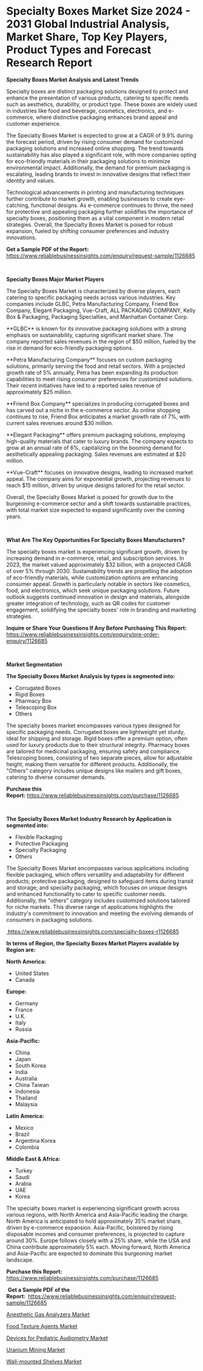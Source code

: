 <p><h1>Specialty Boxes Market Size 2024 - 2031 Global Industrial Analysis, Market Share, Top Key Players, Product Types and Forecast Research Report</h1></p><p><strong>Specialty Boxes Market Analysis and Latest Trends</strong></p>
<p><p>Specialty boxes are distinct packaging solutions designed to protect and enhance the presentation of various products, catering to specific needs such as aesthetics, durability, or product type. These boxes are widely used in industries like food and beverage, cosmetics, electronics, and e-commerce, where distinctive packaging enhances brand appeal and customer experience.</p><p>The Specialty Boxes Market is expected to grow at a CAGR of 9.9% during the forecast period, driven by rising consumer demand for customized packaging solutions and increased online shopping. The trend towards sustainability has also played a significant role, with more companies opting for eco-friendly materials in their packaging solutions to minimize environmental impact. Additionally, the demand for premium packaging is escalating, leading brands to invest in innovative designs that reflect their identity and values.</p><p>Technological advancements in printing and manufacturing techniques further contribute to market growth, enabling businesses to create eye-catching, functional designs. As e-commerce continues to thrive, the need for protective and appealing packaging further solidifies the importance of specialty boxes, positioning them as a vital component in modern retail strategies. Overall, the Specialty Boxes Market is poised for robust expansion, fueled by shifting consumer preferences and industry innovations.</p></p>
<p><strong>Get a Sample PDF of the Report:&nbsp;</strong> <a href="https://www.reliablebusinessinsights.com/enquiry/request-sample/1126685?utm_campaign=84&utm_medium=2&utm_source=Github&utm_content=ia&utm_term=09112024&utm_id=specialty-boxes">https://www.reliablebusinessinsights.com/enquiry/request-sample/1126685</a></p>
<p>&nbsp;</p>
<p><strong>Specialty Boxes Major Market Players</strong></p>
<p><p>The Specialty Boxes Market is characterized by diverse players, each catering to specific packaging needs across various industries. Key companies include GLBC, Petra Manufacturing Company, Friend Box Company, Elegant Packaging, Vue-Craft, ALL PACKAGING COMPANY, Kelly Box & Packaging, Packaging Specialties, and Manhattan Container Corp.</p><p>**GLBC** is known for its innovative packaging solutions with a strong emphasis on sustainability, capturing significant market share. The company reported sales revenues in the region of $50 million, fueled by the rise in demand for eco-friendly packaging options. </p><p>**Petra Manufacturing Company** focuses on custom packaging solutions, primarily serving the food and retail sectors. With a projected growth rate of 5% annually, Petra has been expanding its production capabilities to meet rising consumer preferences for customized solutions. Their recent initiatives have led to a reported sales revenue of approximately $25 million.</p><p>**Friend Box Company** specializes in producing corrugated boxes and has carved out a niche in the e-commerce sector. As online shopping continues to rise, Friend Box anticipates a market growth rate of 7%, with current sales revenues around $30 million.</p><p>**Elegant Packaging** offers premium packaging solutions, employing high-quality materials that cater to luxury brands. The company expects to grow at an annual rate of 6%, capitalizing on the booming demand for aesthetically appealing packaging. Sales revenues are estimated at $20 million.</p><p>**Vue-Craft** focuses on innovative designs, leading to increased market appeal. The company aims for exponential growth, projecting revenues to reach $15 million, driven by unique designs tailored for the retail sector.</p><p>Overall, the Specialty Boxes Market is poised for growth due to the burgeoning e-commerce sector and a shift towards sustainable practices, with total market size expected to expand significantly over the coming years.</p></p>
<p>&nbsp;</p>
<p><strong>What Are The Key Opportunities For Specialty Boxes Manufacturers?</strong></p>
<p><p>The specialty boxes market is experiencing significant growth, driven by increasing demand in e-commerce, retail, and subscription services. In 2023, the market valued approximately $32 billion, with a projected CAGR of over 5% through 2030. Sustainability trends are propelling the adoption of eco-friendly materials, while customization options are enhancing consumer appeal. Growth is particularly notable in sectors like cosmetics, food, and electronics, which seek unique packaging solutions. Future outlook suggests continued innovation in design and materials, alongside greater integration of technology, such as QR codes for customer engagement, solidifying the specialty boxes' role in branding and marketing strategies.</p></p>
<p><strong>Inquire or Share Your Questions If Any Before Purchasing This Report:</strong> <a href="https://www.reliablebusinessinsights.com/enquiry/pre-order-enquiry/1126685?utm_campaign=84&utm_medium=2&utm_source=Github&utm_content=ia&utm_term=09112024&utm_id=specialty-boxes">https://www.reliablebusinessinsights.com/enquiry/pre-order-enquiry/1126685</a></p>
<p>&nbsp;</p>
<p><strong>Market Segmentation</strong></p>
<p><strong>The Specialty Boxes Market Analysis by types is segmented into:</strong></p>
<p><ul><li>Corrugated Boxes</li><li>Rigid Boxes</li><li>Pharmacy Box</li><li>Telescoping Box</li><li>Others</li></ul></p>
<p><p>The specialty boxes market encompasses various types designed for specific packaging needs. Corrugated boxes are lightweight yet sturdy, ideal for shipping and storage. Rigid boxes offer a premium option, often used for luxury products due to their structural integrity. Pharmacy boxes are tailored for medicinal packaging, ensuring safety and compliance. Telescoping boxes, consisting of two separate pieces, allow for adjustable height, making them versatile for different products. Additionally, the "Others" category includes unique designs like mailers and gift boxes, catering to diverse consumer demands.</p></p>
<p><strong>Purchase this Report:&nbsp;</strong><a href="https://www.reliablebusinessinsights.com/purchase/1126685?utm_campaign=84&utm_medium=2&utm_source=Github&utm_content=ia&utm_term=09112024&utm_id=specialty-boxes">https://www.reliablebusinessinsights.com/purchase/1126685</a></p>
<p>&nbsp;</p>
<p><strong>The Specialty Boxes Market Industry Research by Application is segmented into:</strong></p>
<p><ul><li>Flexible Packaging</li><li>Protective Packaging</li><li>Specialty Packaging</li><li>Others</li></ul></p>
<p><p>The Specialty Boxes Market encompasses various applications including flexible packaging, which offers versatility and adaptability for different products; protective packaging, designed to safeguard items during transit and storage; and specialty packaging, which focuses on unique designs and enhanced functionality to cater to specific customer needs. Additionally, the "others" category includes customized solutions tailored for niche markets. This diverse range of applications highlights the industry's commitment to innovation and meeting the evolving demands of consumers in packaging solutions.</p></p>
<p><a href="https://www.reliablebusinessinsights.com/specialty-boxes-r1126685?utm_campaign=84&utm_medium=2&utm_source=Github&utm_content=ia&utm_term=09112024&utm_id=specialty-boxes">&nbsp;https://www.reliablebusinessinsights.com/specialty-boxes-r1126685</a></p>
<p><strong>In terms of Region, the Specialty Boxes Market Players available by Region are:</strong></p>
<p>
    <p> <strong> North America: </strong>
        <ul>
            <li>United States</li>
            <li>Canada</li>
        </ul>
        </p> 
    <p> <strong> Europe: </strong>
        <ul>
            <li>Germany</li>
            <li>France</li>
            <li>U.K.</li>
            <li>Italy</li>
            <li>Russia</li>
        </ul>
        </p> 
    <p> <strong> Asia-Pacific: </strong>
        <ul>
            <li>China</li>
            <li>Japan</li>
            <li>South Korea</li>
            <li>India</li>
            <li>Australia</li>
            <li>China Taiwan</li>
            <li>Indonesia</li>
            <li>Thailand</li>
            <li>Malaysia</li>
        </ul>
        </p> 
    <p> <strong> Latin America: </strong>
        <ul>
            <li>Mexico</li>
            <li>Brazil</li>
            <li>Argentina Korea</li>
            <li>Colombia</li>
        </ul>
        </p> 
    <p> <strong> Middle East & Africa: </strong>
        <ul>
            <li>Turkey</li>
            <li>Saudi</li>
            <li>Arabia</li>
            <li>UAE</li>
            <li>Korea</li>
        </ul>
    </p>
    </p>
<p><p>The specialty boxes market is experiencing significant growth across various regions, with North America and Asia-Pacific leading the charge. North America is anticipated to hold approximately 35% market share, driven by e-commerce expansion. Asia-Pacific, bolstered by rising disposable incomes and consumer preferences, is projected to capture around 30%. Europe follows closely with a 25% share, while the USA and China contribute approximately 5% each. Moving forward, North America and Asia-Pacific are expected to dominate this burgeoning market landscape.</p></p>
<p><strong>Purchase this Report: </strong><a href="https://www.reliablebusinessinsights.com/purchase/1126685?utm_campaign=84&utm_medium=2&utm_source=Github&utm_content=ia&utm_term=09112024&utm_id=specialty-boxes">https://www.reliablebusinessinsights.com/purchase/1126685</a></p>
<p>&nbsp;<strong>Get a Sample PDF of the Report:&nbsp;&nbsp;</strong><a href="https://www.reliablebusinessinsights.com/enquiry/request-sample/1126685?utm_campaign=84&utm_medium=2&utm_source=Github&utm_content=ia&utm_term=09112024&utm_id=specialty-boxes">https://www.reliablebusinessinsights.com/enquiry/request-sample/1126685</a></p>
<p><strong></strong></p>
<p><p><a href="https://issuu.com/reportprime-2/docs/anesthetic-gas-analyzers-market-siz_7507ee65ae1db7?utm_campaign=84&utm_medium=2&utm_source=Github&utm_content=ia&utm_term=09112024&utm_id=specialty-boxes">Anesthetic Gas Analyzers Market</a></p><p><a href="https://www.linkedin.com/pulse/food-texture-agents-market-global-regional-analysis-e640e?utm_campaign=84&utm_medium=2&utm_source=Github&utm_content=ia&utm_term=09112024&utm_id=specialty-boxes">Food Texture Agents Market</a></p><p><a href="https://issuu.com/reportprime-2/docs/devices-for-pediatric-audiometry-ma_5ccdd689a8f178?utm_campaign=84&utm_medium=2&utm_source=Github&utm_content=ia&utm_term=09112024&utm_id=specialty-boxes">Devices for Pediatric Audiometry Market</a></p><p><a href="https://github.com/akrenkthongy/Market-Research-Report-List-1/blob/main/uranium-mining-market.md?utm_campaign=84&utm_medium=2&utm_source=Github&utm_content=ia&utm_term=09112024&utm_id=specialty-boxes">Uranium Mining Market</a></p><p><a href="https://www.linkedin.com/pulse/wall-mounted-shelves-market-outlook-forecast-from-2024-pai4e?utm_campaign=84&utm_medium=2&utm_source=Github&utm_content=ia&utm_term=09112024&utm_id=specialty-boxes">Wall-mounted Shelves Market</a></p></p>